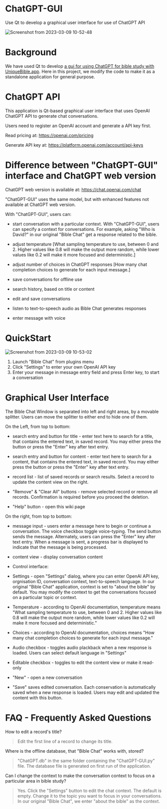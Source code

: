 # ChatGPT-GUI

Use Qt to develop a graphical user interface for use of ChatGPT API

![Screenshot from 2023-03-09 10-52-48](https://user-images.githubusercontent.com/25262722/224003152-aebe59d0-82f1-46b9-9695-a0b5e7406102.png)

# Background

We have used Qt to develop [a gui for using ChatGPT for bible study with UniqueBible.app](https://github.com/eliranwong/UniqueBible/wiki/Bible-Chat-with-ChatGPT-API).  Here in this project, we modify the code to make it as a standalone application for general purpose.

# ChatGPT API

This application is Qt-based graphical user interface that uses OpenAI ChatGPT API to generate chat conversations.

Users need to register an OpenAI account and generate a API key first.

Read pricing at: https://openai.com/pricing

Generate API key at: https://platform.openai.com/account/api-keys

# Difference between "ChatGPT-GUI" interface and ChatGPT web version

ChatGPT web version is available at: https://chat.openai.com/chat

"ChatGPT-GUI" uses the same model, but with enhanced features not available at ChatGPT web version.

With "ChatGPT-GUI", users can:

* start conversation with a particular context.  With "ChatGPT-GUI", users can specify a context for conversations.  For example, asking "Who is David?" in our original "Bible Chat" get a response related to the bible.

* adjust temperature [What sampling temperature to use, between 0 and 2. Higher values like 0.8 will make the output more random, while lower values like 0.2 will make it more focused and deterministic.]

* adjust number of choices in ChatGPT responses [How many chat completion choices to generate for each input message.]

* save conversations for offline use

* search history, based on title or content

* edit and save conversations

* listen to text-to-speech audio as Bible Chat generates responses

* enter message with voice

# QuickStart

![Screenshot from 2023-03-09 10-53-02](https://user-images.githubusercontent.com/25262722/224003093-81bd2652-0050-4bf4-9e57-47e2c81ac83a.png)

1) Launch "Bible Chat" from plugins menu
2) Click "Settings" to enter your own OpenAI API key
3) Enter your message in message entry field and press Enter key, to start a conversation

# Graphical User Interface

The Bible Chat Window is separated into left and right areas, by a movable splitter.  Users can move the splitter to either end to hide one of them. 

On the Left, from top to bottom:

* search entry and button for title - enter text here to search for a title, that contains the entered text, in saved record.  You may either press the button or press the "Enter" key after text entry.

* search entry and button for content - enter text here to search for a content, that contains the entered text, in saved record.  You may either press the button or press the "Enter" key after text entry.

* record list - list of saved records or search results.  Select a record to update the content view on the right.

* "Remove" & "Clear All" buttons - remove selected record or remove all records.  Confirmation is required before you proceed the deletion.

* "Help" button - open this wiki page

On the right, from top to bottom:

* message input - users enter a message here to begin or continue a conversation.  The voice checkbox toggle voice-typing.  The send button sends the message.  Alternately, users can press the "Enter" key after text entry.  When a message is sent, a progress bar is displayed to indicate that the message is being processed.

* content view - display conversation content

* Control interface:

- Settings - open "Settings" dialog, where you can enter OpenAI API key, orgnisation ID, conversation context, text-to-speech language.  In our original "Bible Chat" application, context is set to "about the bible" by default.  You may modify the context to get the conversations focused on a particular topic or context.

- Temperature - according to OpenAI documentation, temperature means "What sampling temperature to use, between 0 and 2. Higher values like 0.8 will make the output more random, while lower values like 0.2 will make it more focused and deterministic."

- Choices - according to OpenAI documentation, choices means "How many chat completion choices to generate for each input message."

- Audio checkbox - toggles audio plackback when a new response is loaded.  Users can select default language in "Settings"

- Editable checkbox - toggles to edit the content view or make it read-only

- "New" - open a new conversation

- "Save" saves edited conversation.  Each conservation is automatically saved when a new response is loaded.  Users may edit and updated the content with this button.

# FAQ - Frequently Asked Questions

How to edit a record's title?

> Edit the first line of a record to change its title.

Where is the offline database, that "Bible Chat" works with, stored?

> "ChatGPT.db" in the same folder containing the "ChatGPT-GUI.py" file.  The database file is generated on first run of the application.

Can I change the context to make the conversation context to focus on a particular area in bible study?

> Yes.  Click the "Settings" button to edit the chat context.  The default is empty.  Change it to the topic you want to focus in your conversations.  In our original "Bible Chat", we enter "about the bible" as the context.
